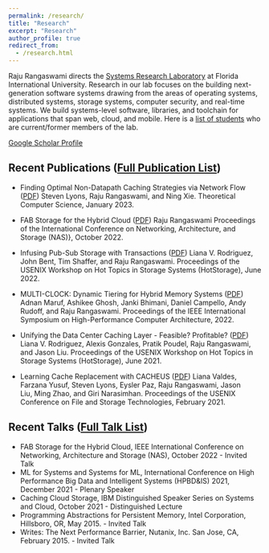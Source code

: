 ```yaml
---
permalink: /research/
title: "Research"
excerpt: "Research"
author_profile: true
redirect_from:
  - /research.html
---
```


Raju Rangaswami directs the [Systems Research Laboratory](http://sylab-srv.cs.fiu.edu/) at Florida International University. Research in our lab focuses on the building next-generation software systems drawing from the areas of operating systems, distributed systems, storage systems, computer security, and real-time systems. We build systems-level software, libraries, and toolchain for applications that span web, cloud, and mobile. Here is a [list of students](/students) who are current/former members of the lab.

[Google Scholar Profile](https://scholar.google.com/citations?hl=en&user=-Y_xfI8AAAAJ)

Recent Publications ([Full Publication List](/publications/))
------

* Finding Optimal Non-Datapath Caching Strategies via Network Flow ([PDF](http://www.cs.fiu.edu/%7Eraju/WWW/publications/elsevier_tcs_2023/paper.pdf))
    Steven Lyons, Raju Rangaswami, and Ning Xie.
    Theoretical Computer Science, January 2023.


* FAB Storage for the Hybrid Cloud ([PDF](http://www.cs.fiu.edu/%7Eraju/WWW/publications/nas2022/paper.pdf))
  Raju Rangaswami
  Proceedings of the International Conference on Networking, Architecture, and Storage (NAS)}, October 2022.

 * Infusing Pub-Sub Storage with Transactions ([PDF](http://www.cs.fiu.edu/%7Eraju/WWW/publications/hotstorage2022/paper.pdf))
  Liana V. Rodriguez, John Bent, Tim Shaffer, and Raju Rangaswami.
  Proceedings of the USENIX Workshop on Hot Topics in Storage Systems (HotStorage), June 2022.

* MULTI-CLOCK: Dynamic Tiering for Hybrid Memory Systems ([PDF](http://www.cs.fiu.edu/%7Eraju/WWW/publications/hpca2022/paper.pdf))
  Adnan Maruf, Ashikee Ghosh, Janki Bhimani, Daniel Campello, Andy Rudoff, and
Raju Rangaswami.
  Proceedings of the  IEEE International Symposium on High-Performance Computer Architecture, 2022.

* Unifying the Data Center Caching Layer - Feasible? Profitable? ([PDF](http://www.cs.fiu.edu/%7Eraju/WWW/publications/hotstorage2021/paper.pdf))
  Liana V. Rodriguez, Alexis Gonzales, Pratik Poudel, Raju Rangaswami, and Jason Liu.
  Proceedings of the USENIX Workshop on Hot Topics in Storage Systems (HotStorage), June 2021.

* Learning Cache Replacement with CACHEUS ([PDF](http://www.cs.fiu.edu/%7Eraju/WWW/publications/fast2021/paper.pdf))
  Liana Valdes, Farzana Yusuf, Steven Lyons, Eysler Paz, Raju Rangaswami, Jason Liu, Ming Zhao, and Giri Narasimhan.
  Proceedings of the USENIX Conference on File and Storage Technologies, February 2021.



Recent Talks ([Full Talk List](/talks/))
------

- FAB Storage for the Hybrid Cloud, IEEE International Conference on Networking, Architecture and Storage (NAS), October 2022 - Invited Talk
- ML for Systems and Systems for ML, International Conference on High Performance Big Data and Intelligent Systems (HPBD&IS) 2021, December 2021 - Plenary Speaker
- Caching Cloud Storage, IBM Distinguished Speaker Series on Systems and Cloud, October 2021 - Distinguished Lecture
- Programming Abstractions for Persistent Memory, Intel Corporation, Hillsboro, OR, May 2015. - Invited Talk
- Writes: The Next Performance Barrier, Nutanix, Inc. San Jose, CA, February 2015. - Invited Talk